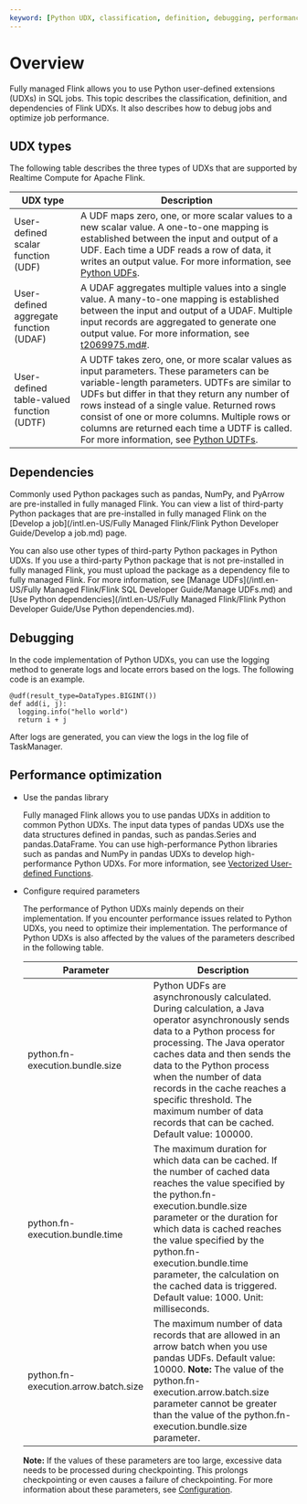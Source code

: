 ```yaml
---
keyword: [Python UDX, classification, definition, debugging, performance optimization, dependency]
---
```


# Overview

Fully managed Flink allows you to use Python user-defined extensions \(UDXs\) in SQL jobs. This topic describes the classification, definition, and dependencies of Flink UDXs. It also describes how to debug jobs and optimize job performance.

## UDX types

The following table describes the three types of UDXs that are supported by Realtime Compute for Apache Flink.

|UDX type|Description|
|--------|-----------|
|User-defined scalar function \(UDF\)|A UDF maps zero, one, or more scalar values to a new scalar value. A one-to-one mapping is established between the input and output of a UDF. Each time a UDF reads a row of data, it writes an output value. For more information, see [Python UDFs]().|
|User-defined aggregate function \(UDAF\)|A UDAF aggregates multiple values into a single value. A many-to-one mapping is established between the input and output of a UDAF. Multiple input records are aggregated to generate one output value. For more information, see [t2069975.md\#]().|
|User-defined table-valued function \(UDTF\)|A UDTF takes zero, one, or more scalar values as input parameters. These parameters can be variable-length parameters. UDTFs are similar to UDFs but differ in that they return any number of rows instead of a single value. Returned rows consist of one or more columns. Multiple rows or columns are returned each time a UDTF is called. For more information, see [Python UDTFs]().|

## Dependencies

Commonly used Python packages such as pandas, NumPy, and PyArrow are pre-installed in fully managed Flink. You can view a list of third-party Python packages that are pre-installed in fully managed Flink on the [Develop a job](/intl.en-US/Fully Managed Flink/Flink Python Developer Guide/Develop a job.md) page.

You can also use other types of third-party Python packages in Python UDXs. If you use a third-party Python package that is not pre-installed in fully managed Flink, you must upload the package as a dependency file to fully managed Flink. For more information, see [Manage UDFs](/intl.en-US/Fully Managed Flink/Flink SQL Developer Guide/Manage UDFs.md) and [Use Python dependencies](/intl.en-US/Fully Managed Flink/Flink Python Developer Guide/Use Python dependencies.md).

## Debugging

In the code implementation of Python UDXs, you can use the logging method to generate logs and locate errors based on the logs. The following code is an example.

```
@udf(result_type=DataTypes.BIGINT())
def add(i, j):    
  logging.info("hello world")    
  return i + j
```

After logs are generated, you can view the logs in the log file of TaskManager.

## Performance optimization

-   Use the pandas library

    Fully managed Flink allows you to use pandas UDXs in addition to common Python UDXs. The input data types of pandas UDXs use the data structures defined in pandas, such as pandas.Series and pandas.DataFrame. You can use high-performance Python libraries such as pandas and NumPy in pandas UDXs to develop high-performance Python UDXs. For more information, see [Vectorized User-defined Functions](https://ci.apache.org/projects/flink/flink-docs-release-1.12/dev/python/table-api-users-guide/udfs/vectorized_python_udfs.html).

-   Configure required parameters

    The performance of Python UDXs mainly depends on their implementation. If you encounter performance issues related to Python UDXs, you need to optimize their implementation. The performance of Python UDXs is also affected by the values of the parameters described in the following table.

    |Parameter|Description|
    |---------|-----------|
    |python.fn-execution.bundle.size|Python UDFs are asynchronously calculated. During calculation, a Java operator asynchronously sends data to a Python process for processing. The Java operator caches data and then sends the data to the Python process when the number of data records in the cache reaches a specific threshold. The maximum number of data records that can be cached. Default value: 100000. |
    |python.fn-execution.bundle.time|The maximum duration for which data can be cached. If the number of cached data reaches the value specified by the python.fn-execution.bundle.size parameter or the duration for which data is cached reaches the value specified by the python.fn-execution.bundle.time parameter, the calculation on the cached data is triggered. Default value: 1000. Unit: milliseconds. |
    |python.fn-execution.arrow.batch.size|The maximum number of data records that are allowed in an arrow batch when you use pandas UDFs. Default value: 10000. **Note:** The value of the python.fn-execution.arrow.batch.size parameter cannot be greater than the value of the python.fn-execution.bundle.size parameter. |

    **Note:** If the values of these parameters are too large, excessive data needs to be processed during checkpointing. This prolongs checkpointing or even causes a failure of checkpointing. For more information about these parameters, see [Configuration](https://ci.apache.org/projects/flink/flink-docs-release-1.12/dev/python/python_config.html).


